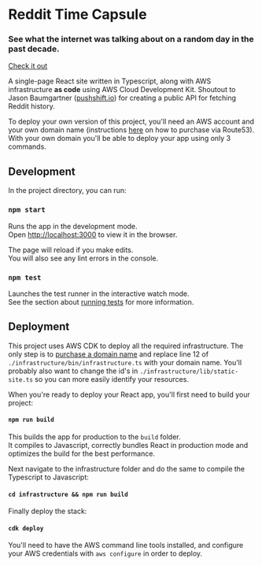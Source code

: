 # Reddit Time Capsule

### See what the internet was talking about on a random day in the past decade.

[Check it out](https://reddit-time-capsule.com/)

A single-page React site written in Typescript, along with AWS infrastructure **as code** using AWS Cloud Development Kit.
Shoutout to Jason Baumgartner ([pushshift.io](https://pushshift.io/)) for creating a public API for fetching Reddit history.

To deploy your own version of this project, you'll need an AWS account and your own domain name (instructions [here](https://docs.aws.amazon.com/Route53/latest/DeveloperGuide/domain-register.html) on how to purchase via Route53). With your own domain you'll be able to deploy your app using only 3 commands.

## Development

In the project directory, you can run:

### `npm start`

Runs the app in the development mode.\
Open [http://localhost:3000](http://localhost:3000) to view it in the browser.

The page will reload if you make edits.\
You will also see any lint errors in the console.

### `npm test`

Launches the test runner in the interactive watch mode.\
See the section about [running tests](https://facebook.github.io/create-react-app/docs/running-tests) for more information.

## Deployment

This project uses AWS CDK to deploy all the required infrastructure. The only step is to [purchase a domain name](https://docs.aws.amazon.com/Route53/latest/DeveloperGuide/domain-register.html) and replace line 12 of `./infrastructure/bin/infrastructure.ts` with your domain name. You'll probably also want to change the id's in `./infrastructure/lib/static-site.ts` so you can more easily identify your resources.

When you're ready to deploy your React app, you'll first need to build your project:

#### `npm run build`

This builds the app for production to the `build` folder.\
It compiles to Javascript, correctly bundles React in production mode and optimizes the build for the best performance.

Next navigate to the infrastructure folder and do the same to compile the Typescript to Javascript:

#### `cd infrastructure && npm run build`

Finally deploy the stack:

#### `cdk deploy`

You'll need to have the AWS command line tools installed, and configure your AWS credentials with `aws configure` in order to deploy.
